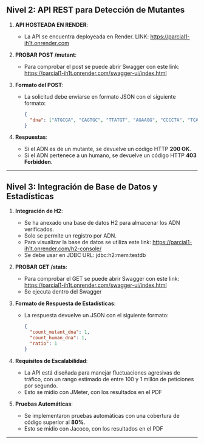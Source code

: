 ## Nivel 2: API REST para Detección de Mutantes

1. **API HOSTEADA EN RENDER**:
   - La API se encuentra deployeada en Render. LINK: https://parcial1-ih1t.onrender.com


2. **PROBAR POST /mutant**:
   - Para comprobar el post se puede abrir Swagger con este link: https://parcial1-ih1t.onrender.com/swagger-ui/index.html

3. **Formato del POST**:
   - La solicitud debe enviarse en formato JSON con el siguiente formato:
     ```json
     {
       "dna": ["ATGCGA", "CAGTGC", "TTATGT", "AGAAGG", "CCCCTA", "TCACTG"]
     }
     ```

4. **Respuestas**:
   - Si el ADN es de un mutante, se devuelve un código HTTP **200 OK**.
   - Si el ADN pertenece a un humano, se devuelve un código HTTP **403 Forbidden**.

---

## Nivel 3: Integración de Base de Datos y Estadísticas

1. **Integración de H2**:
   - Se ha anexado una base de datos H2 para almacenar los ADN verificados.
   - Solo se permite un registro por ADN.
   - Para visualizar la base de datos se utiliza este link: https://parcial1-ih1t.onrender.com/h2-console/
   - Se debe usar en JDBC URL: jdbc:h2:mem:testdb

2. **PROBAR GET /stats**:
   - Para comprobar el GET se puede abrir Swagger con este link: https://parcial1-ih1t.onrender.com/swagger-ui/index.html
   - Se ejecuta dentro del Swagger

3. **Formato de Respuesta de Estadísticas**:
   - La respuesta devuelve un JSON con el siguiente formato:
     ```json
     {
       "count_mutant_dna": 1,
       "count_human_dna": 1,
       "ratio": 1
     }
     ```

4. **Requisitos de Escalabilidad**:
   - La API está diseñada para manejar fluctuaciones agresivas de tráfico, con un rango estimado de entre 100 y 1 millón de peticiones por segundo.
   - Esto se midio con JMeter, con los resultados en el PDF

5. **Pruebas Automáticas**:
   - Se implementaron pruebas automáticas con una cobertura de código superior al **80%**.
   - Esto se midio con Jacoco, con los resultados en el PDF

---
